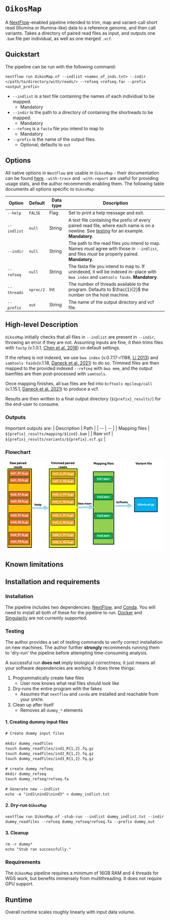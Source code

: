 # `OikosMap`
A [NextFlow](https://www.nextflow.io/docs/latest/index.html)-enabled pipeline intended to trim, map and variant-call short read (Illumina or Illumina-like) data to a reference genome, and then call variants.
Takes a directory of paired read files as input, and outputs one `.bam` file per individual, as well as one merged `.vcf`.

## Quickstart

The pipeline can be run with the following command:

```
nextflow run OikosMap.nf --indlist <names_of_inds.txt> --indir </path/to/directory/with/reads/> --refseq <refseq.fa> --prefix <output_prefix>
```

- `--indlist` is a text file containing the names of each individual to be mapped.
  - Mandatory
- `--indir` is the path to a directory of containing the shortreads to be mapped.
  - Mandatory
- `--refseq` is a `fasta` file you intend to map to
  - Mandatory
- `--prefix` is the name of the output files.
  - Optional; defaults to `out`

## Options

All native options in `NextFlow` are usable in `OikosMap` - their documentation can be found [here](https://www.nextflow.io/docs/latest/cli.html).
`-with-trace` and `-with-report` are useful for providing usage stats, and the author recommends enabling them.
The following table documents all options specific to `OikosMap`:

| Option | Default | Data type | Description |
| -- | -- | -- | -- |
| `--help`  | `FALSE` | Flag | Set to print a help message and exit. |
| `--indlist` | `null` | String | A text file containing the prefix of every paired read file, where each name is on a newline. See [testing](#testing) for an example. **Mandatory**. |
| `--indir` | `null` | String | The path to the read files you intend to map. Names *must* agree with those in `--indlist`, and files *must* be properly paired. **Mandatory**. |
| `--refseq` | `null` | String | The fasta file you intend to map to. If unindexed, it will be indexed in-place with `bwa index` and `samtools faidx`. **Mandatory**. |
| `--threads` | `nproc/2` | Int | The number of threads available to the program. Defaults to $\frac{1}{2}$ the number on the host machine. |
| `--prefix` | `out` | String | The name of the output directory and vcf file. |


## High-level Description

`OikosMap` initially checks that all files in `--indlist` are present in `--indir`, throwing an error if they are not.
Assuming inputs are fine, it then trims files with `fastp` (v.1.0.1, [Chen et al. 2018](https://academic.oup.com/bioinformatics/article/34/17/i884/5093234)) on default settings.

If the refseq is not indexed, we use `bwa index` (v.0.7.17-r1188, [Li 2013](https://arxiv.org/abs/1303.3997)) and `samtools faidx`(v.1.18, [Daneck et al. 2021](https://academic.oup.com/gigascience/article/10/2/giab008/6137722)) to do so.
Trimmed files are then mapped to the provided indexed `--refseq` with `bwa mem`, and the output bamfiles are then post-processed with `samtools`.

Once mapping finishes, all `bam` files are fed into `bcftools mpileup/call` (v.1.15.1, [Daneck et al. 2021](https://academic.oup.com/gigascience/article/10/2/giab008/6137722)) to produce a vcf.

Results are then written to a final output directory (`${prefix}_results/`) for the end-user to consume.

### Outputs

Important outputs are:
| Description | Path |
| -- | -- |
| Mapping files | `${prefix}_results/mapping/${ind}.bam` |
| Raw vcf | `${prefix}_results/variants/${prefix}.vcf.gz` |


### Flowchart

<img title="OikosMap flowchart" alt="A graphic indicating the process from raw read files to a variant file." src="images/OikosMap_flowchart.png">


## Known limitations

## Installation and requirements

### Installation

The pipeline includes two dependencies: [NextFlow](https://www.nextflow.io/docs/latest/getstarted.html), and [Conda](https://conda.io/projects/conda/en/latest/user-guide/install/index.html).
You will need to install all both of these for the pipeline to run.
[Docker](https://docs.docker.com/engine/install/) and [Singularity](https://docs.sylabs.io/guides/3.5/user-guide/introduction.html) are not currently supported.

### Testing

The author provides a set of testing commands to verify correct installation on new machines.
The author further **strongly** recommends running them to 'dry-run' the pipeline before attempting time-consuming analysis.

A successful run **does not** imply biological correctness; it just means all your software dependencies are working.
It does three things:
1. Programmatically create fake files
    - User now knows what real files should look like
2. Dry-runs the entire program with the fakes
    - Assumes that `nextflow` and `conda` are installed and reachable from your `$PATH`.
3. Clean up after itself
    - Removes all `dummy_*` elements

#### 1. Creating dummy input files

```shell
# Create dummy input files

mkdir dummy_readfiles
touch dummy_readfiles/ind1_R{1,2}.fq.gz
touch dummy_readfiles/ind2_R{1,2}.fq.gz
touch dummy_readfiles/ind3_R{1,2}.fq.gz

# create dummy refseq
mkdir dummy_refseq
touch dummy_refseq/refseq.fa

# Generate new --indlist
echo -e "ind1\nind2\nind3" > dummy_indlist.txt
```

#### 2. Dry-run `OikosMap`

```shell
nextflow run OikosMap.nf -stub-run --indlist dummy_indlist.txt --indir dummy_readfiles --refseq dummy_refseq/refseq.fa --prefix dummy_out
```

#### 3. Cleanup

```shell
rm -r dummy*
echo "Stub ran successfully."
```

### Requirements

The `OikosMap` pipeline requires a minimum of 16GB RAM and 4 threads for WGS work, but benefits immensely from multithreading.
It does not require GPU support.

## Runtime

Overall runtime scales roughly linearly with input data volume.
